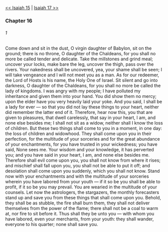[<< Isaiah 15](Isaiah%2015.md)  |  [Isaiah 17 >>](Isaiah%2017.md)

### Chapter 16
###### 1
Come down and sit in the dust, O virgin daughter of Babylon, sit on the ground; there is no throne, O daughter of the Chaldeans, for you shall no more be called tender and delicate. Take the millstones and grind meal; uncover your locks, make bare the leg, uncover the thigh, pass over the rivers. Your nakedness shall be uncovered, yea, your shame shall be seen; I will take vengeance and I will not meet you as a man. As for our redeemer, the Lord of Hosts is his name, the Holy One of Israel. Sit silent and go into darkness, O daughter of the Chaldeans, for you shall no more be called the lady of kingdoms. I was angry with my people; I have polluted my inheritance and given them into your hand. You did show them no mercy; upon the elder have you very heavily laid your yoke. And you said, I shall be a lady for ever — so that you did not lay these things to your heart, neither did remember the latter end of it. Therefore, hear now this, you that are given to pleasures, that dwell carelessly, that say in your heart, I am, and none else besides me; I shall not sit as a widow, neither shall I know the loss of children. But these two things shall come to you in a moment, in one day: the loss of children and widowhood. They shall come upon you in their perfection, for the multitude of your sorceries and for the great abundance of your enchantments, for you have trusted in your wickedness; you have said, None sees me. Your wisdom and your knowledge, it has perverted you; and you have said in your heart, I am, and none else besides me. Therefore shall evil come upon you, you shall not know from where it rises; and mischief shall fall upon you, you shall not be able to put it off; and desolation shall come upon you suddenly, which you shall not know. Stand now with your enchantments and with the multitude of your sorceries wherein you have labored from your youth — if it so be you shall be able to profit, if it so be you may prevail. You are wearied in the multitude of your counsels. Let now the astrologers, the stargazers, the monthly forecasters stand up and save you from these things that shall come upon you. Behold, they shall be as stubble, the fire shall burn them, they shall not deliver themselves from the power of the flame; there shall not be a coal to warm at, nor fire to sit before it. Thus shall they be unto you — with whom you have labored, even your merchants, from your youth: they shall wander, everyone to his quarter; none shall save you.